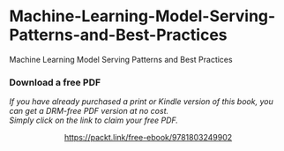 # Machine-Learning-Model-Serving-Patterns-and-Best-Practices
Machine Learning Model Serving Patterns and Best Practices
### Download a free PDF

 <i>If you have already purchased a print or Kindle version of this book, you can get a DRM-free PDF version at no cost.<br>Simply click on the link to claim your free PDF.</i>
<p align="center"> <a href="https://packt.link/free-ebook/9781803249902">https://packt.link/free-ebook/9781803249902 </a> </p>